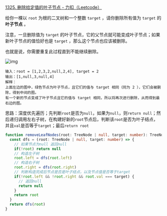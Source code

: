 [1325. 删除给定值的叶子节点 - 力扣（Leetcode）](https://leetcode.cn/problems/delete-leaves-with-a-given-value/description/)

给你一棵以 `root` 为根的二叉树和一个整数 `target` ，请你删除所有值为 `target` 的 **叶子节点** 。

注意，一旦删除值为 `target` 的叶子节点，它的父节点就可能变成叶子节点；如果新叶子节点的值恰好也是 `target` ，那么这个节点也应该被删除。

也就是说，你需要重复此过程直到不能继续删除。

![img](https://assets.leetcode-cn.com/aliyun-lc-upload/uploads/2020/01/16/sample_1_1684.png)

```
输入：root = [1,2,3,2,null,2,4], target = 2
输出：[1,null,3,null,4]
解释：
上面左边的图中，绿色节点为叶子节点，且它们的值与 target 相同（同为 2 ），它们会被删除，得到中间的图。
有一个新的节点变成了叶子节点且它的值与 target 相同，所以将再次进行删除，从而得到最右边的图。
```

思路：深度优先遍历；先判断`root`是否为`null`，如果为`null`，则`return null`；然后递归调用左右子树，在构建好新的`root`节点后，判断该`root`是否为叶子结点，并且`val`是否等于`target`；最后`return root`

```typescript
function removeLeafNodes(root: TreeNode | null, target: number): TreeNode | null {
  const dfs = (root: TreeNode | null, target: number) => {
    // 如果节点为null 返回null
    if(!root) return null
    // 构造左子树
    root.left = dfs(root.left)
    // 构造右子树
    root.right = dfs(root.right)
    // 判断构造完成后节点是否是叶子结点，以及节点值是否等于target
    if(!root.left && !root.right && root.val === target) {
      // 返回null
      return null
    }
    return root
  }
  return dfs(root)
}
```

